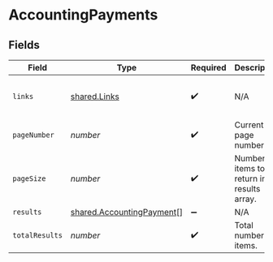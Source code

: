 # AccountingPayments


## Fields

| Field                                                                                                                       | Type                                                                                                                        | Required                                                                                                                    | Description                                                                                                                 | Example                                                                                                                     |
| --------------------------------------------------------------------------------------------------------------------------- | --------------------------------------------------------------------------------------------------------------------------- | --------------------------------------------------------------------------------------------------------------------------- | --------------------------------------------------------------------------------------------------------------------------- | --------------------------------------------------------------------------------------------------------------------------- |
| `links`                                                                                                                     | [shared.Links](../../../sdk/models/shared/links.md)                                                                         | :heavy_check_mark:                                                                                                          | N/A                                                                                                                         | {"self":{"href":"/companies/{id}/data/{dataType}"},"current":{"href":"/companies/{id}/data/{dataType}?page=1&pageSize=10"}} |
| `pageNumber`                                                                                                                | *number*                                                                                                                    | :heavy_check_mark:                                                                                                          | Current page number.                                                                                                        |                                                                                                                             |
| `pageSize`                                                                                                                  | *number*                                                                                                                    | :heavy_check_mark:                                                                                                          | Number of items to return in results array.                                                                                 |                                                                                                                             |
| `results`                                                                                                                   | [shared.AccountingPayment](../../../sdk/models/shared/accountingpayment.md)[]                                               | :heavy_minus_sign:                                                                                                          | N/A                                                                                                                         |                                                                                                                             |
| `totalResults`                                                                                                              | *number*                                                                                                                    | :heavy_check_mark:                                                                                                          | Total number of items.                                                                                                      |                                                                                                                             |